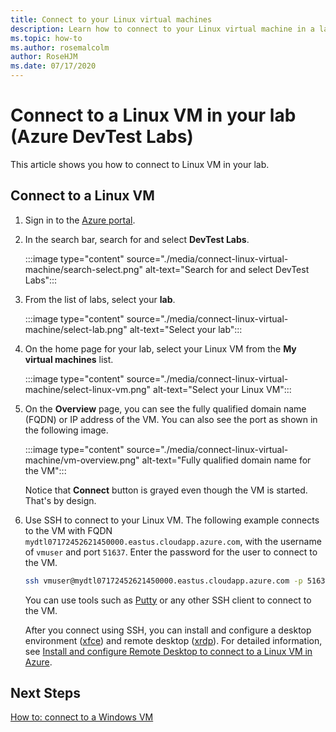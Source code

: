 ```yaml
---
title: Connect to your Linux virtual machines
description: Learn how to connect to your Linux virtual machine in a lab (Azure DevTest Labs)
ms.topic: how-to
ms.author: rosemalcolm
author: RoseHJM
ms.date: 07/17/2020
---
```


# Connect to a Linux VM in your lab (Azure DevTest Labs)
This article shows you how to connect to Linux VM in your lab. 

## Connect to a Linux VM
1. Sign in to the [Azure portal](https://portal.azure.com).
1. In the search bar, search for and select **DevTest Labs**. 

    :::image type="content" source="./media/connect-linux-virtual-machine/search-select.png" alt-text="Search for and select DevTest Labs":::    
1. From the list of labs, select your **lab**.

    :::image type="content" source="./media/connect-linux-virtual-machine/select-lab.png" alt-text="Select your lab":::            
1. On the home page for your lab, select your Linux VM from the **My virtual machines** list. 

    :::image type="content" source="./media/connect-linux-virtual-machine/select-linux-vm.png" alt-text="Select your Linux VM":::        
5. On the **Overview** page, you can see the fully qualified domain name (FQDN) or IP address of the VM. You can also see the port as shown in the following image.

    :::image type="content" source="./media/connect-linux-virtual-machine/vm-overview.png" alt-text="Fully qualified domain name for the VM":::    

    Notice that **Connect** button is grayed even though the VM is started. That's by design.
6.  Use SSH to connect to your Linux VM. The following example connects to the VM with FQDN `mydtl07172452621450000.eastus.cloudapp.azure.com`, with the username of `vmuser` and port `51637`. Enter the password for the user to connect to the VM. 

    ```bash
    ssh vmuser@mydtl07172452621450000.eastus.cloudapp.azure.com -p 51637
    ```

    You can use tools such as [Putty](https://www.putty.org/) or any other SSH client to connect to the VM. 

    After you connect using SSH, you can install and configure a desktop environment ([xfce](https://www.xfce.org)) and remote desktop ([xrdp](http://www.xrdp.org/)).  For detailed information, see [Install and configure Remote Desktop to connect to a Linux VM in Azure](../virtual-machines/linux/use-remote-desktop.md). 

## Next Steps
[How to: connect to a Windows VM](connect-windows-virtual-machine.md)
